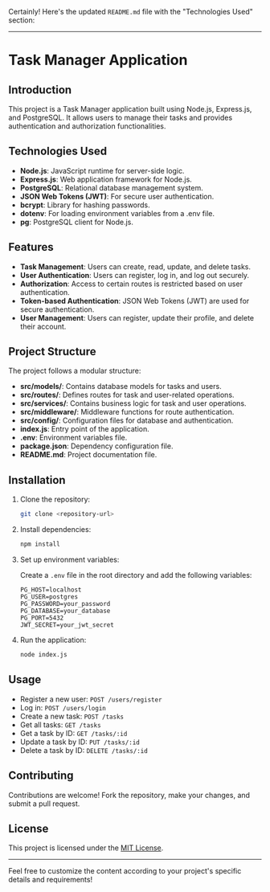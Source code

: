 Certainly! Here's the updated `README.md` file with the "Technologies Used" section:

---

# Task Manager Application

## Introduction

This project is a Task Manager application built using Node.js, Express.js, and PostgreSQL. It allows users to manage their tasks and provides authentication and authorization functionalities.

## Technologies Used

- **Node.js**: JavaScript runtime for server-side logic.
- **Express.js**: Web application framework for Node.js.
- **PostgreSQL**: Relational database management system.
- **JSON Web Tokens (JWT)**: For secure user authentication.
- **bcrypt**: Library for hashing passwords.
- **dotenv**: For loading environment variables from a .env file.
- **pg**: PostgreSQL client for Node.js.

## Features

- **Task Management**: Users can create, read, update, and delete tasks.
- **User Authentication**: Users can register, log in, and log out securely.
- **Authorization**: Access to certain routes is restricted based on user authentication.
- **Token-based Authentication**: JSON Web Tokens (JWT) are used for secure authentication.
- **User Management**: Users can register, update their profile, and delete their account.

## Project Structure

The project follows a modular structure:

- **src/models/**: Contains database models for tasks and users.
- **src/routes/**: Defines routes for task and user-related operations.
- **src/services/**: Contains business logic for task and user operations.
- **src/middleware/**: Middleware functions for route authentication.
- **src/config/**: Configuration files for database and authentication.
- **index.js**: Entry point of the application.
- **.env**: Environment variables file.
- **package.json**: Dependency configuration file.
- **README.md**: Project documentation file.

## Installation

1. Clone the repository:

   ```bash
   git clone <repository-url>
   ```

2. Install dependencies:

   ```bash
   npm install
   ```

3. Set up environment variables:

   Create a `.env` file in the root directory and add the following variables:

   ```
   PG_HOST=localhost
   PG_USER=postgres
   PG_PASSWORD=your_password
   PG_DATABASE=your_database
   PG_PORT=5432
   JWT_SECRET=your_jwt_secret
   ```

4. Run the application:

   ```bash
   node index.js
   ```

## Usage

- Register a new user: `POST /users/register`
- Log in: `POST /users/login`
- Create a new task: `POST /tasks`
- Get all tasks: `GET /tasks`
- Get a task by ID: `GET /tasks/:id`
- Update a task by ID: `PUT /tasks/:id`
- Delete a task by ID: `DELETE /tasks/:id`

## Contributing

Contributions are welcome! Fork the repository, make your changes, and submit a pull request.

## License

This project is licensed under the [MIT License](LICENSE).

---

Feel free to customize the content according to your project's specific details and requirements!